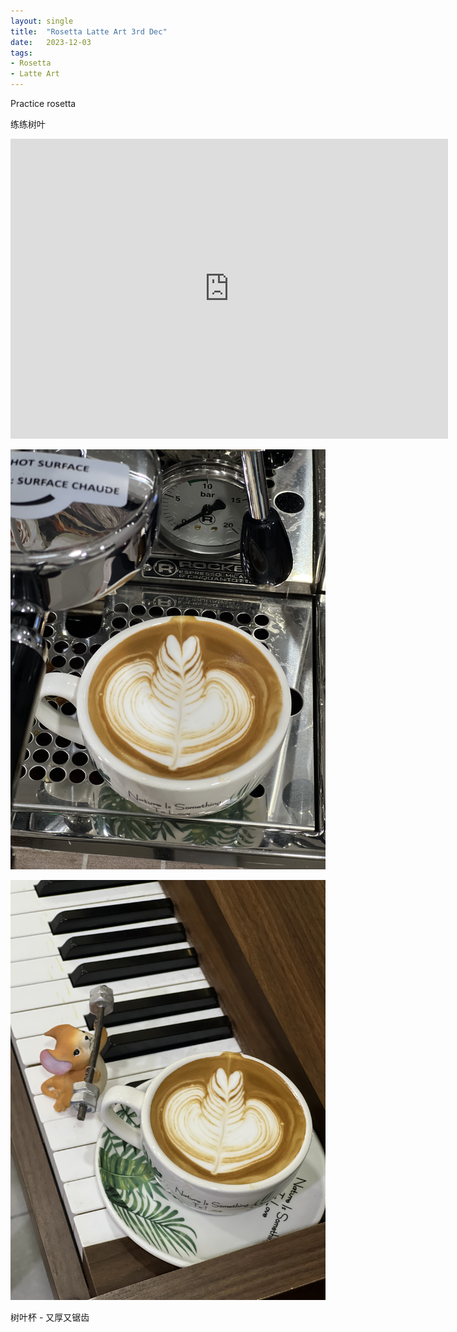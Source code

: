 ```yaml
---
layout: single
title:  "Rosetta Latte Art 3rd Dec"
date:   2023-12-03
tags:
- Rosetta
- Latte Art
---
```




Practice rosetta

练练树叶



<div class="embed-container">
  <iframe
      src="https://www.youtube.com/embed/geZurKGcgv8"
      width="700"
      height="480"
      frameborder="0"
      allowfullscreen="true">
  </iframe>
</div>



![](/assets/img/2023/12/03/IMG_0778.jpg)

![](/assets/img/2023/12/03/IMG_0781.jpg)

树叶杯 - 又厚又锯齿
